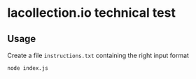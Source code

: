 # lacollection.io technical test

## Usage

Create a file ``instructions.txt`` containing the right input format

```node index.js```
